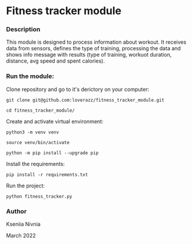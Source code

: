 # Fitness tracker module
### Description

This module is designed to process information about workout. It receives data from sensors, defines the type of training, processing the data and shows info message with results (type of training, workuot duration, distance, avg speed and spent calories).

### Run the module:
Clone repository and go to it's derictory on your computer:
```
git clone git@github.com:loverazz/fitness_tracker_module.git
```
```
cd fitness_tracker_module/
```
Create and activate virtual environment:

```
python3 -m venv venv
```
```
source venv/bin/activate
```
```
python -m pip install --upgrade pip
```
Install the requirements:
```
pip install -r requirements.txt
```
Run the project:
```
python fitness_tracker.py
```
### Author
Kseniia Nivnia

March 2022